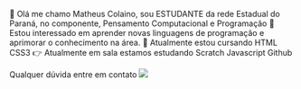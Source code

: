 👋 Olá me chamo Matheus Colaino, sou ESTUDANTE da rede Estadual do Paraná, no componente, Pensamento Computacional e Programação
👀 Estou interessado em aprender novas linguagens de programação e aprimorar o conhecimento na área.
🌱 Atualmente estou cursando HTML CSS3
👉 Atualmente em sala estamos estudando Scratch Javascript Github

Qualquer dúvida entre em contato <img src="https://img.shields.io/badge/Gmail-D14836?style=for-the-badge&logo=gmail&logoColor=white" target="_blank"/>
